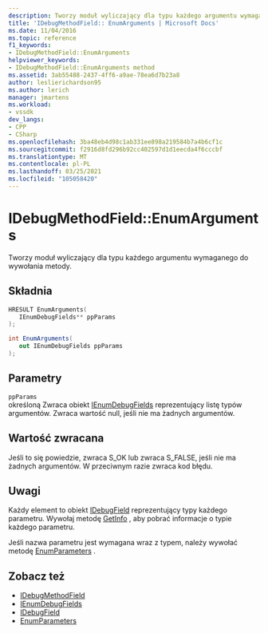 ```yaml
---
description: Tworzy moduł wyliczający dla typu każdego argumentu wymaganego do wywołania metody.
title: 'IDebugMethodField:: EnumArguments | Microsoft Docs'
ms.date: 11/04/2016
ms.topic: reference
f1_keywords:
- IDebugMethodField::EnumArguments
helpviewer_keywords:
- IDebugMethodField::EnumArguments method
ms.assetid: 3ab55488-2437-4ff6-a9ae-78ea6d7b23a8
author: leslierichardson95
ms.author: lerich
manager: jmartens
ms.workload:
- vssdk
dev_langs:
- CPP
- CSharp
ms.openlocfilehash: 3ba48eb4d98c1ab331ee898a219584b7a4b6cf1c
ms.sourcegitcommit: f2916d8fd296b92cc402597d1d1eecda4f6cccbf
ms.translationtype: MT
ms.contentlocale: pl-PL
ms.lasthandoff: 03/25/2021
ms.locfileid: "105058420"
---
```

# <a name="idebugmethodfieldenumarguments"></a>IDebugMethodField::EnumArguments
Tworzy moduł wyliczający dla typu każdego argumentu wymaganego do wywołania metody.

## <a name="syntax"></a>Składnia

```cpp
HRESULT EnumArguments( 
   IEnumDebugFields** ppParams
);
```

```csharp
int EnumArguments(
   out IEnumDebugFields ppParams
);
```

## <a name="parameters"></a>Parametry
`ppParams`\
określoną Zwraca obiekt [IEnumDebugFields](../../../extensibility/debugger/reference/ienumdebugfields.md) reprezentujący listę typów argumentów. Zwraca wartość null, jeśli nie ma żadnych argumentów.

## <a name="return-value"></a>Wartość zwracana
 Jeśli to się powiedzie, zwraca S_OK lub zwraca S_FALSE, jeśli nie ma żadnych argumentów. W przeciwnym razie zwraca kod błędu.

## <a name="remarks"></a>Uwagi
 Każdy element to obiekt [IDebugField](../../../extensibility/debugger/reference/idebugfield.md) reprezentujący typy każdego parametru. Wywołaj metodę [GetInfo](../../../extensibility/debugger/reference/idebugfield-getinfo.md) , aby pobrać informacje o typie każdego parametru.

 Jeśli nazwa parametru jest wymagana wraz z typem, należy wywołać metodę [EnumParameters](../../../extensibility/debugger/reference/idebugmethodfield-enumparameters.md) .

## <a name="see-also"></a>Zobacz też
- [IDebugMethodField](../../../extensibility/debugger/reference/idebugmethodfield.md)
- [IEnumDebugFields](../../../extensibility/debugger/reference/ienumdebugfields.md)
- [IDebugField](../../../extensibility/debugger/reference/idebugfield.md)
- [EnumParameters](../../../extensibility/debugger/reference/idebugmethodfield-enumparameters.md)
